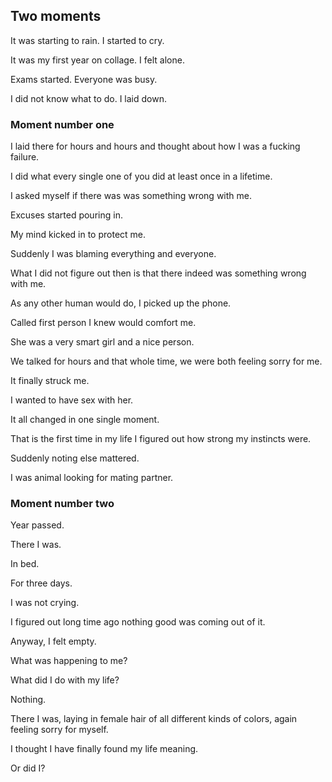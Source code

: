 ## Two moments

It was starting to rain. I started to cry. 

It was my first year on collage. I felt alone. 

Exams started. Everyone was busy. 

I did not know what to do. I laid down. 

### Moment number one

I laid there for hours and hours and thought about how I was a fucking failure. 

I did what every single one of you did at least once in a lifetime. 

I asked myself if there was was something wrong with me. 

Excuses started pouring in. 

My mind kicked in to protect me. 

Suddenly I was blaming everything and everyone. 

What I did not figure out then is that there indeed was something wrong with me. 

As any other human would do, I picked up the phone. 

Called first person I knew would comfort me. 

She was a very smart girl and a nice person. 

We talked for hours and that whole time, we were both feeling sorry for me. 

It finally struck me. 

I wanted to have sex with her. 

It all changed in one single moment. 

That is the first time in my life I figured out how strong my instincts were. 

Suddenly noting else mattered. 

I was animal looking for mating partner. 

### Moment number two

Year passed. 

There I was. 

In bed. 

For three days. 

I was not crying. 

I figured out long time ago nothing good was coming out of it. 

Anyway, I felt empty. 

What was happening to me? 

What did I do with my life? 

Nothing. 

There I was, laying in female hair of all different kinds of colors, again feeling sorry for myself. 

I thought I have finally found my life meaning. 

Or did I? 

